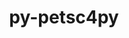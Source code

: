 ---
title: "py-petsc4py"
layout: cache
categories: [package, develop-2025-01-19]
meta: {"versions": ["3.22.2"], "compilers": ["gcc@=11.4.0", "gcc@=9.4.0", "oneapi@=2024.2.1"], "oss": ["ubuntu20.04", "ubuntu22.04"], "platforms": ["linux"], "targets": ["neoverse_v2", "ppc64le", "x86_64_v3"], "stacks": ["e4s", "e4s-neoverse-v2", "e4s-oneapi", "e4s-power", "root"], "num_specs": 4, "num_specs_by_stack": {"root": 4, "e4s-power": 1, "e4s-neoverse-v2": 1, "e4s": 1, "e4s-oneapi": 1}}
spec_details: [{"hash": "35iohlomrwwo46ffvcqdlft74ywndv7x", "compiler": "gcc@=9.4.0", "versions": ["3.22.2"], "os": "ubuntu20.04", "platform": "linux", "target": "ppc64le", "variants": ["build_system=python_pip", "+mpi"], "stacks": ["root", "e4s-power"], "size": "-", "tarball": "https://binaries.spack.io/develop-2025-01-19/build_cache/linux-ubuntu20.04-ppc64le/gcc-9.4.0/py-petsc4py-3.22.2/linux-ubuntu20.04-ppc64le-gcc-9.4.0-py-petsc4py-3.22.2-35iohlomrwwo46ffvcqdlft74ywndv7x.spack"}, {"hash": "4wnww3qjhk5hqsnd2wlrbogiperklyqj", "compiler": "gcc@=11.4.0", "versions": ["3.22.2"], "os": "ubuntu22.04", "platform": "linux", "target": "neoverse_v2", "variants": ["build_system=python_pip", "+mpi"], "stacks": ["e4s-neoverse-v2", "root"], "size": "-", "tarball": "https://binaries.spack.io/develop-2025-01-19/build_cache/linux-ubuntu22.04-neoverse_v2/gcc-11.4.0/py-petsc4py-3.22.2/linux-ubuntu22.04-neoverse_v2-gcc-11.4.0-py-petsc4py-3.22.2-4wnww3qjhk5hqsnd2wlrbogiperklyqj.spack"}, {"hash": "3ymtu5ytxwe5fmoregfwrddb7ss7w6lq", "compiler": "gcc@=11.4.0", "versions": ["3.22.2"], "os": "ubuntu22.04", "platform": "linux", "target": "x86_64_v3", "variants": ["build_system=python_pip", "+mpi"], "stacks": ["root", "e4s"], "size": "-", "tarball": "https://binaries.spack.io/develop-2025-01-19/build_cache/linux-ubuntu22.04-x86_64_v3/gcc-11.4.0/py-petsc4py-3.22.2/linux-ubuntu22.04-x86_64_v3-gcc-11.4.0-py-petsc4py-3.22.2-3ymtu5ytxwe5fmoregfwrddb7ss7w6lq.spack"}, {"hash": "e6he3trlslqlfajkmvajcf5saf4zxntp", "compiler": "oneapi@=2024.2.1", "versions": ["3.22.2"], "os": "ubuntu22.04", "platform": "linux", "target": "x86_64_v3", "variants": ["build_system=python_pip", "+mpi"], "stacks": ["e4s-oneapi", "root"], "size": "-", "tarball": "https://binaries.spack.io/develop-2025-01-19/build_cache/linux-ubuntu22.04-x86_64_v3/oneapi-2024.2.1/py-petsc4py-3.22.2/linux-ubuntu22.04-x86_64_v3-oneapi-2024.2.1-py-petsc4py-3.22.2-e6he3trlslqlfajkmvajcf5saf4zxntp.spack"}]
---